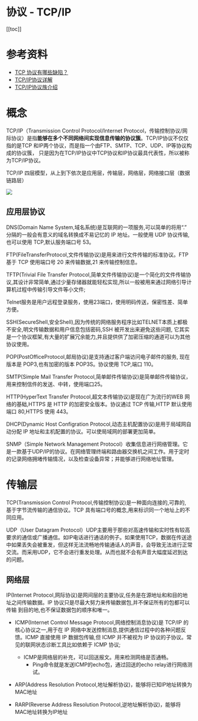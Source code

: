 # 协议 - TCP/IP

[[toc]]

# 参考资料

* [TCP 协议有哪些缺陷？](https://blog.csdn.net/AuroraFaye/article/details/124668798)
* [TCP/IP协议详解](https://blog.csdn.net/weixin_44198965/article/details/90083126)
* [TCP/IP协议族介绍](https://blog.csdn.net/qq_44830792/article/details/121478747)

# 概念

TCP/IP（Transmission Control Protocol/Internet Protocol，传输控制协议/网际协议）是指**能够在多个不同网络间实现信息传输的协议簇**。TCP/IP协议不仅仅指的是TCP 和IP两个协议，而是指一个由FTP、SMTP、TCP、UDP、IP等协议构成的协议簇， 只是因为在TCP/IP协议中TCP协议和IP协议最具代表性，所以被称为TCP/IP协议。

TCP/IP 四层模型，从上到下依次是应用层，传输层，网络层，网络接口层（数据链路层）

![](/_images/method/protocol/tcpip/tcpip协议簇.png)

## 应用层协议

DNS(Domain Name System,域名系统)是互联网的一项服务,可以简单的将用“.” 分隔的一般会有意义的域名转换成不易记忆的 IP 地址。一般使用 UDP 协议传输, 也可以使用 TCP,默认服务端口号 53。

FTP(FileTransferProtocol,文件传输协议)是用来进行文件传输的标准协议。FTP 基于 TCP 使用端口号 20 来传输数据,21 来传输控制信息。

TFTP(Trivial File Transfer Protocol,简单文件传输协议)是一个简化的文件传输协议,其设计非常简单,通过少量存储器就能轻松实现,所以一般被用来通过网络引导计算机过程中传输引导文件等小文件;

Telnet服务是用户远程登录服务，使用23端口，使用明码传送，保密性差、简单方便。

SSH(SecureShell,安全Shell),因为传统的网络服务程序比如TELNET本质上都极不安全,明文传输数据和用户信息包括密码,SSH 被开发出来避免这些问题, 它其实是一个协议框架,有大量的扩展冗余能力,并且提供供了加密压缩的通道可以为其他协议使用。

POP(PostOfficeProtocol,邮局协议)是支持通过客户端访问电子邮件的服务, 现在版本是 POP3,也有加密的版本 POP3S。协议使用 TCP,端口 110。

SMTP(Simple Mail Transfer Protocol,简单邮件传输协议)是简单邮件传输协议，用来控制信件的发送、中转，使用端口25。

HTTP(HyperText Transfer Protocol,超文本传输协议)是现在广为流行的WEB 网络的基础,HTTPS 是 HTTP 的加密安全版本。协议通过 TCP 传输,HTTP 默认使用端口 80,HTTPS 使用 443。

DHCP(Dynamic Host Configration Protocol,动态主机配置协议)是用于局域网自动分配 IP 地址和主机配置的协议。可以使局域网的部署更加简单。

SNMP（Simple Network Management Protocol）收集信息进行网络管理。它是一款基于UDP/IP的协议。在网络管理终端和路由器交换机之间工作。用于定时的记录网络拥堵传输情况，以及检查设备异常；并能够进行网络地址管理。

# 传输层

TCP(Transmission Control Protocol,传输控制协议)是一种面向连接的,可靠的, 基于字节流传输的通信协议。TCP 具有端口号的概念,用来标识同一个地址上的不同应用。

UDP（User Datagram Protocol）UDP主要用于那些对高速传输和实时性有较高要求的通信或广播通信。如IP电话进行通话的例子。如果使用TCP，数据在传送途中如果丢失会被重发，但这样无法流畅地传输通话人的声音，会导致无法进行正常交流。而采用UDP，它不会进行重发处理。从而也就不会有声音大幅度延迟到达的问题。

## 网络层

IP(Internet Protocol,网际协议)是网间层的主要协议,任务是在源地址和和目的地址之间传输数据。IP 协议只是尽最大努力来传输数据包,并不保证所有的包都可以传输 到目的地,也不保证数据包的顺序和唯一。

* ICMP(Internet Control Message Protocol,网络控制消息协议)是 TCP/IP 的 核心协议之一,用于在 IP 网络中发送控制消息,提供通信过程中的各种问题反馈。ICMP 直接使用 IP 数据包传输,但 ICMP 并不被视为 IP 协议的子协议。常见的联网状态诊断工具比如依赖于 ICMP 协议;

   * ICMP是网络层的补充，可以回送报文。用来检测网络是否通畅。
      * Ping命令就是发送ICMP的echo包，通过回送的echo relay进行网络测试。

* ARP(Address Resolution Protocol,地址解析协议)，能够将已知IP地址转换为MAC地址

* RARP(Reverse Address Resolution Protocol,逆地址解析协议)，能够将MAC地址转换为IP地址

